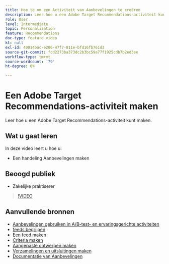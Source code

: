 ```yaml
---
title: Hoe te om een Activiteit van Aanbevelingen te creëren
description: Leer hoe u een Adobe Target Recommendations-activiteit kunt maken.
role: User
level: Intermediate
topic: Personalization
feature: Recommendations
doc-type: feature video
kt: null
exl-id: 40014bac-e206-47f7-811e-bfd16fb761d3
source-git-commit: fcd2273ba373dc2b3bc59a77f1925cdb7b2ed3ee
workflow-type: tm+mt
source-wordcount: '79'
ht-degree: 0%

---
```


# Een Adobe Target Recommendations-activiteit maken

Leer hoe u een Adobe Target Recommendations-activiteit kunt maken.

## Wat u gaat leren

In deze video leert u hoe u:

* Een handeling Aanbevelingen maken

## Beoogd publiek

* Zakelijke praktiserer

>[!VIDEO](https://video.tv.adobe.com/v/27688?quality=12)

## Aanvullende bronnen

* [Aanbevelingen gebruiken in A/B-test- en ervaringsgerichte activiteiten](use-recommendations-offers.md)
* [feeds begrijpen](understanding-feeds.md)
* [Een feed maken](create-a-feed.md)
* [Criteria maken](create-criteria.md)
* [Aangepaste ontwerpen maken](create-custom-designs.md)
* [Verzamelingen en uitsluitingen maken](create-collections-and-exclusions.md)
* [ Documentatie van Aanbevelingen ](https://experienceleague.adobe.com/docs/target/using/recommendations/recommendations.html?lang=en)
